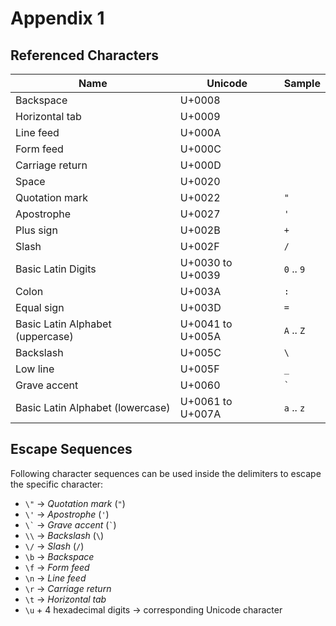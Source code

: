 # Appendix 1

## Referenced Characters

| Name                             | Unicode | Sample
| -------------------------------- | ------- | ---
| Backspace                        | U+0008  |
| Horizontal tab                   | U+0009  |
| Line feed                        | U+000A  |
| Form feed                        | U+000C  |
| Carriage return                  | U+000D  |
| Space                            | U+0020  | ` `
| Quotation mark                   | U+0022  | `"`
| Apostrophe                       | U+0027  | `'`
| Plus sign                        | U+002B  | `+`
| Slash                            | U+002F  | `/`
| Basic Latin Digits               | U+0030  to U+0039 | `0` .. `9`
| Colon                            | U+003A  | `:`
| Equal sign                       | U+003D  | `=`
| Basic Latin Alphabet (uppercase) | U+0041  to U+005A | `A` .. `Z`
| Backslash                        | U+005C  | `\`
| Low line                         | U+005F  | `_`
| Grave accent                     | U+0060  | <code>&#96;</code>
| Basic Latin Alphabet (lowercase) | U+0061  to U+007A | `a` .. `z`

## Escape Sequences

Following character sequences can be used inside the delimiters to escape the specific character:

- `\"` → *Quotation mark* (`"`)
- `\'` → *Apostrophe* (`'`)
- <code>&#92;&#96;</code> → *Grave accent* (<code>&#96;</code>)
- `\\` → *Backslash* (`\`)
- `\/` → *Slash* (`/`)
- `\b` → *Backspace*
- `\f` → *Form feed*
- `\n` → *Line feed*
- `\r` → *Carriage return*
- `\t` → *Horizontal tab*
- `\u` + 4 hexadecimal digits → corresponding Unicode character
